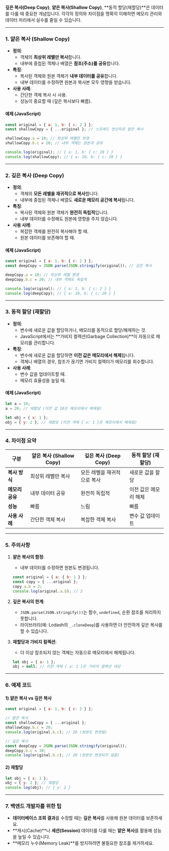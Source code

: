 **깊은 복사(Deep Copy)**, **얕은 복사(Shallow Copy)**, **동적 할당(재할당)**은 데이터를 다룰 때 중요한 개념입니다. 각각의 정의와 차이점을 명확히 이해하면 메모리 관리와 데이터 처리에서 실수를 줄일 수 있습니다.

---

### **1. 얕은 복사 (Shallow Copy)**
- **정의**:  
  - 객체의 **최상위 레벨만 복사**합니다.  
  - 내부에 중첩된 객체나 배열은 **참조(주소)를 공유**합니다.  
- **특징**:  
  - 복사된 객체와 원본 객체가 **내부 데이터를 공유**합니다.  
  - 내부 데이터를 수정하면 원본과 복사본 모두 영향을 받습니다.  
- **사용 사례**:  
  - 간단한 객체 복사 시 사용.  
  - 성능이 중요할 때 (깊은 복사보다 빠름).  

#### 예제 (JavaScript)
```javascript
const original = { a: 1, b: { c: 2 } };
const shallowCopy = { ...original }; // 스프레드 연산자로 얕은 복사

shallowCopy.a = 10; // 최상위 레벨만 변경
shallowCopy.b.c = 20; // 내부 객체는 원본과 공유

console.log(original); // { a: 1, b: { c: 20 } }
console.log(shallowCopy); // { a: 10, b: { c: 20 } }
```

---

### **2. 깊은 복사 (Deep Copy)**
- **정의**:  
  - 객체의 **모든 레벨을 재귀적으로 복사**합니다.  
  - 내부에 중첩된 객체나 배열도 **새로운 메모리 공간에 복사**됩니다.  
- **특징**:  
  - 복사된 객체와 원본 객체가 **완전히 독립적**입니다.  
  - 내부 데이터를 수정해도 원본에 영향을 주지 않습니다.  
- **사용 사례**:  
  - 복잡한 객체를 완전히 복사해야 할 때.  
  - 원본 데이터를 보존해야 할 때.  

#### 예제 (JavaScript)
```javascript
const original = { a: 1, b: { c: 2 } };
const deepCopy = JSON.parse(JSON.stringify(original)); // 깊은 복사

deepCopy.a = 10; // 최상위 레벨 변경
deepCopy.b.c = 20; // 내부 객체도 독립적

console.log(original); // { a: 1, b: { c: 2 } }
console.log(deepCopy); // { a: 10, b: { c: 20 } }
```

---

### **3. 동적 할당 (재할당)**
- **정의**:  
  - 변수에 새로운 값을 할당하거나, 메모리를 동적으로 할당/해제하는 것.  
  - JavaScript에서는 **가비지 컬렉션(Garbage Collection)**이 자동으로 메모리를 관리합니다.  
- **특징**:  
  - 변수에 새로운 값을 할당하면 **이전 값은 메모리에서 해제**됩니다.  
  - 객체나 배열의 경우, 참조가 끊기면 가비지 컬렉터가 메모리를 회수합니다.  
- **사용 사례**:  
  - 변수 값을 업데이트할 때.  
  - 메모리 효율성을 높일 때.  

#### 예제 (JavaScript)
```javascript
let a = 10;
a = 20; // 재할당 (이전 값 10은 메모리에서 해제됨)

let obj = { x: 1 };
obj = { y: 2 }; // 재할당 (이전 객체 { x: 1 }은 메모리에서 해제됨)
```

---

### **4. 차이점 요약**
| 구분 | 얕은 복사 (Shallow Copy) | 깊은 복사 (Deep Copy) | 동적 할당 (재할당) |
|------|--------------------------|-----------------------|--------------------|
| **복사 방식** | 최상위 레벨만 복사 | 모든 레벨을 재귀적으로 복사 | 새로운 값을 할당 |
| **메모리 공유** | 내부 데이터 공유 | 완전히 독립적 | 이전 값은 메모리 해제 |
| **성능** | 빠름 | 느림 | 빠름 |
| **사용 사례** | 간단한 객체 복사 | 복잡한 객체 복사 | 변수 값 업데이트 |

---

### **5. 주의사항**
1. **얕은 복사의 함정**:  
   - 내부 데이터를 수정하면 원본도 변경됩니다.  
   ```javascript
   const original = { a: { b: 1 } };
   const copy = { ...original };
   copy.a.b = 2;
   console.log(original.a.b); // 2
   ```

2. **깊은 복사의 한계**:  
   - `JSON.parse(JSON.stringify())`는 함수, `undefined`, 순환 참조를 처리하지 못합니다.  
   - 라이브러리(예: Lodash의 `_.cloneDeep`)를 사용하면 더 안전하게 깊은 복사를 할 수 있습니다.  

3. **재할당과 가비지 컬렉션**:  
   - 더 이상 참조되지 않는 객체는 자동으로 메모리에서 해제됩니다.  
   ```javascript
   let obj = { a: 1 };
   obj = null; // 이전 객체 { a: 1 }은 가비지 컬렉션 대상
   ```

---

### **6. 예제 코드**
#### 1) **얕은 복사 vs 깊은 복사**
```javascript
const original = { a: 1, b: { c: 2 } };

// 얕은 복사
const shallowCopy = { ...original };
shallowCopy.b.c = 20;
console.log(original.b.c); // 20 (원본도 변경됨)

// 깊은 복사
const deepCopy = JSON.parse(JSON.stringify(original));
deepCopy.b.c = 30;
console.log(original.b.c); // 20 (원본은 변경되지 않음)
```

#### 2) **재할당**
```javascript
let obj = { x: 1 };
obj = { y: 2 }; // 재할당
console.log(obj); // { y: 2 }
```

---

### **7. 백엔드 개발자를 위한 팁**
- **데이터베이스 조회 결과**를 수정할 때는 **깊은 복사**를 사용해 원본 데이터를 보존하세요.  
- **캐시(Cache)**나 **세션(Session)** 데이터를 다룰 때는 **얕은 복사**를 활용해 성능을 높일 수 있습니다.  
- **메모리 누수(Memory Leak)**를 방지하려면 불필요한 참조를 제거하세요.

